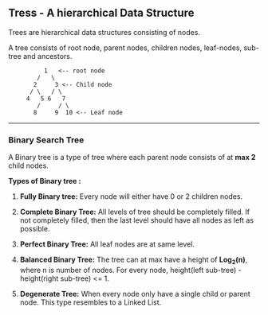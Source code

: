 ## Tress - A hierarchical Data Structure

Trees are hierarchical data structures consisting of nodes.

A tree consists of root node, parent nodes, children nodes, leaf-nodes, sub-tree and ancestors.

```
          1   <-- root node
        /   \
       2     3 <-- Child node
      / \   / \
     4   5 6   7
        /     / \
       8     9  10 <-- Leaf node
```

---

### Binary Search Tree

A Binary tree is a type of tree where each parent node consists of at **max 2** child nodes.

**Types of Binary tree :**

1. **Fully Binary tree:** Every node will either have 0 or 2 children nodes.

2. **Complete Binary Tree:** All levels of tree should be completely filled. If not completely filled, then the last level should have all nodes as left as possible.

3. **Perfect Binary Tree:** All leaf nodes are at same level.

4. **Balanced Binary Tree:** The tree can at max have a height of **Log<sub>2</sub>(n)**, where n is number of nodes. For every node, height(left sub-tree) - height(right sub-tree) <= 1.

5. **Degenerate Tree:** When every node only have a single child or parent node. This type resembles to a Linked List.
